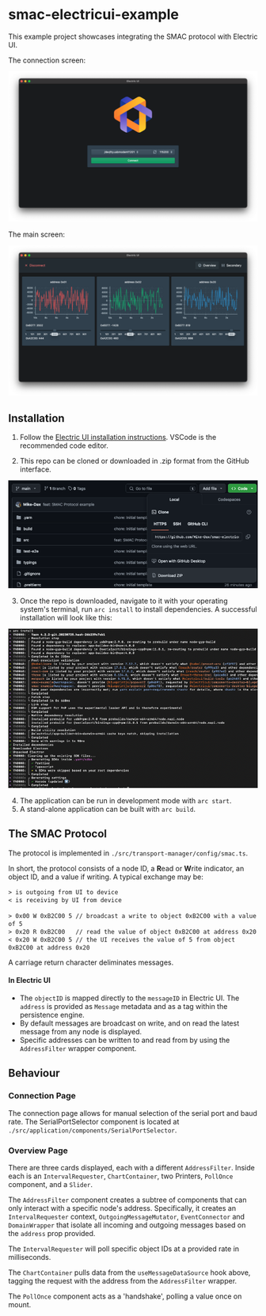 # smac-electricui-example

This example project showcases integrating the SMAC protocol with Electric UI.

The connection screen:

![connection-screen](./docs/connection-screen.png)

The main screen:

![main-screen](./docs/main-screen.png)

## Installation

1. Follow the [Electric UI installation instructions](https://electricui.com/install). VSCode is the recommended code editor.

2. This repo can be cloned or downloaded in .zip format from the GitHub interface.

![Download screenshot](./docs/download-button.png)

3. Once the repo is downloaded, navigate to it with your operating system's terminal, run `arc install` to install dependencies. A successful installation will look like this:

![successful-installation](./docs/successful-installation.png)

4. The application can be run in development mode with `arc start`.
5. A stand-alone application can be built with `arc build`.


## The SMAC Protocol

The protocol is implemented in `./src/transport-manager/config/smac.ts`.

In short, the protocol consists of a node ID, a **R**ead or **W**rite indicator, an object ID, and a value if writing. A typical exchange may be:

```
> is outgoing from UI to device
< is receiving by UI from device

> 0x00 W 0xB2C00 5 // broadcast a write to object 0xB2C00 with a value of 5
> 0x20 R 0xB2C00   // read the value of object 0xB2C00 at address 0x20
< 0x20 W 0xB2C00 5 // the UI receives the value of 5 from object 0xB2C00 at address 0x20
```

A carriage return character deliminates messages.

#### In Electric UI

- The `objectID` is mapped directly to the `messageID` in Electric UI. The `address` is provided as `Message` metadata and as a tag within the persistence engine.
- By default messages are broadcast on write, and on read the latest message from any node is displayed.
- Specific addresses can be written to and read from by using the `AddressFilter` wrapper component.

## Behaviour

### Connection Page

The connection page allows for manual selection of the serial port and baud rate. The SerialPortSelector component is located at `./src/application/components/SerialPortSelector`.

### Overview Page

There are three cards displayed, each with a different `AddressFilter`. Inside each is an `IntervalRequester`, `ChartContainer`, two Printers, `PollOnce` component, and a `Slider`.

The `AddressFilter` component creates a subtree of components that can only interact with a specific node's address. Specifically, it creates an `IntervalRequester` context, `OutgoingMessageMutator`, `EventConnector` and `DomainWrapper` that isolate all incoming and outgoing messages based on the `address` prop provided.

The `IntervalRequester` will poll specific object IDs at a provided rate in milliseconds.

The `ChartContainer` pulls data from the `useMessageDataSource` hook above, tagging the request with the address from the `AddressFilter` wrapper.

The `PollOnce` component acts as a 'handshake', polling a value once on mount.
